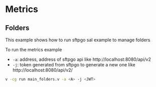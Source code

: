 # Metrics

## Folders

This example shows how to run sftpgo sal example to manage folders

To run the metrics example

- `-a`: address, address of sftpgo api like http://localhost:8080/api/v2
- `-j`: token generated from sftpgo to generate a new one like http://localhost:8080/api/v2/

```sh
v -cg run main_folders.v -a <A> -j <JWT>
```
